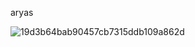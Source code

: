 aryas 

![19d3b64bab90457cb7315ddb109a862d](https://github.com/user-attachments/assets/0bbb91d6-9e65-4004-bfaf-8dabe5e11306)
